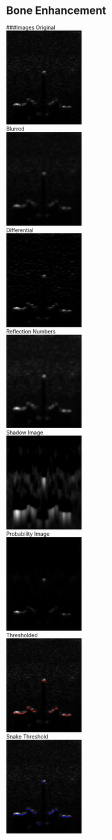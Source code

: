 # Bone Enhancement
###Images
Original 
<br>
<img src="Matlab/1original.png" width="200"> 
<br>
Blurred
<br>
<img src="Matlab/2blurred.png" width="200"> 
<br>
Differential
<br>
<img src="Matlab/3differential.png" width="200"> 
<br>
Reflection Numbers
<br>
<img src="Matlab/4reflection numbers.png" width="200"> 
<br>
Shadow Image
<br>
<img src="Matlab/5ShadowImage.png" width="200"> 
<br>
Probability Image
<br>
<img src="Matlab/6ProbabilityImage.png" width="200"> 
<br>
Thresholded
<br>
<img src="Matlab/7Thresholded.png" width="200"> 
<br>
Snake Threshold
<br>
<img src="Matlab/8SnakeThresh.png" width="200"> 
<br>